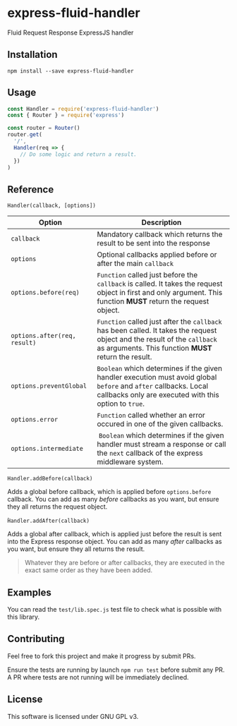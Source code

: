 # express-fluid-handler

Fluid Request Response ExpressJS handler

## Installation

```
npm install --save express-fluid-handler
```

## Usage

```javascript
const Handler = require('express-fluid-handler')
const { Router } = require('express')

const router = Router()
router.get(
  '/',
  Handler(req => {
    // Do some logic and return a result.
  })
)
```

## Reference

`Handler(callback, [options])`

| Option                       | Description                                                                                                                                                                       |
| ---------------------------- | --------------------------------------------------------------------------------------------------------------------------------------------------------------------------------- |
| `callback`                   | Mandatory callback which returns the result to be sent into the response                                                                                                          |
| `options`                    | Optional callbacks applied before or after the main `callback`                                                                                                                    |
| `options.before(req)`        | `Function` called just before the `callback` is called. It takes the request object in first and only argument. This function **MUST** return the request object.                 |
| `options.after(req, result)` | `Function` called just after the `callback` has been called. It takes the request object and the result of the `callback` as arguments. This function **MUST** return the result. |
| `options.preventGlobal`      | `Boolean` which determines if the given handler execution must avoid global `before` and `after` callbacks. Local callbacks only are executed with this option to `true`.         |
| `options.error`              | `Function` called whether an error occured in one of the given callbacks.                                                                                                         |
| `options.intermediate`       |  `Boolean` which determines if the given handler must stream a response or call the `next` callback of the express middleware system.                                             |

`Handler.addBefore(callback)`

Adds a global before callback, which is applied before `options.before` callback. You can add as many _before_ callbacks as you want, but ensure they all returns the request object.

̀`Handler.addAfter(callback)`

Adds a global after callback, which is applied just before the result is sent into the Express response object. You can add as many _after_ callbacks as you want, but ensure they all returns the result.

> Whatever they are before or after callbacks, they are executed in the exact same order as they have been added.

## Examples

You can read the `test/lib.spec.js` test file to check what is possible with this library.

## Contributing

Feel free to fork this project and make it progress by submit PRs.

Ensure the tests are running by launch `npm run test` before submit any PR. A PR where tests are not running will be immediately declined.

## License

This software is licensed under GNU GPL v3.
